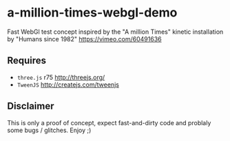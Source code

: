 # a-million-times-webgl-demo
Fast WebGl test concept inspired by the "A million Times" kinetic installation by "Humans since 1982" <https://vimeo.com/60491636>

## Requires

- `three.js` r75 <http://threejs.org/>
- `TweenJS` <http://createjs.com/tweenjs>

## Disclaimer
This is only a proof of concept, expect fast-and-dirty code and problaly some bugs / glitches. Enjoy ;)
